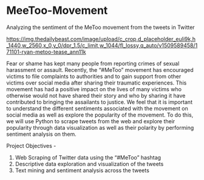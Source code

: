 # MeeToo-Movement
Analyzing the sentiment of the MeToo movement from the tweets in Twitter

https://img.thedailybeast.com/image/upload/c_crop,d_placeholder_euli9k,h_1440,w_2560,x_0,y_0/dpr_1.5/c_limit,w_1044/fl_lossy,q_auto/v1509589458/171101-ryan-metoo-tease_ann11k

Fear or shame has kept many people from reporting crimes of sexual harassment or assault. Recently, the “#MeToo” movement has encouraged victims to file complaints to authorities and to gain support from other victims over social media after sharing their traumatic experiences. This movement has had a positive impact on the lives of many victims who otherwise would not have shared their story and who by sharing it have contributed to bringing the assailants to justice. We feel that it is important to understand the different sentiments associated with the movement on social media as well as explore the popularity of the movement. To do this, we will use Python to scrape tweets from the web and explore their popularity through data visualization as well as their polarity by performing sentiment analysis on them. 

Project Objectives - 
1) Web Scraping of Twitter data using the “#MeToo” hashtag 
2) Descriptive data exploration and visualization of the tweets
3) Text mining and sentiment analysis across the tweets
